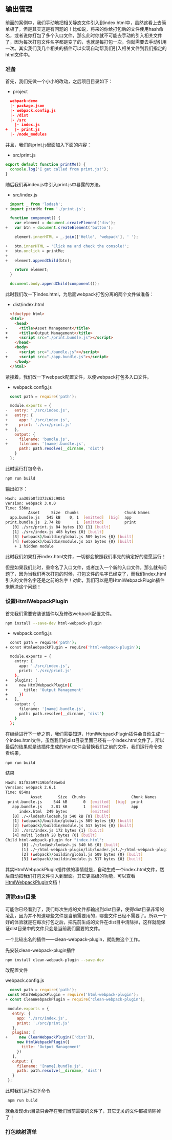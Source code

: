 ## 输出管理

前面的案例中，我们手动地把相关静态文件引入到index.html中，虽然这看上去简单极了，但是其实这是有问题的！比如说，将来的你给打包后的文件使用hash命名，或者说你打包了多个入口文件，那么此时你就不可能去手动的引入相关文件了，因为每次打包文件名字都是变了的，也就是每打包一次，你就需要去手动引用一次。其实我们我几个相关的插件可以实现自动帮我们引入相关文件到我们指定的html文件中。

### 准备

首先，我们先做一个小小的改动，之后项目目录如下：
* project

```json
  webpack-demo
  |- package.json
  |- webpack.config.js
  |- /dist
  |- /src
    |- index.js
+   |- print.js
  |- /node_modules
```
并且，我们向print.js里面加入下面的内容：

* src/print.js
```javascript
export default function printMe() {
  console.log('I get called from print.js!');
}
```
随后我们再index.js中引入print.js中暴露的方法。

* src/index.js
```javascript
  import _ from 'lodash';
+ import printMe from './print.js';

  function component() {
    var element = document.createElement('div');
+   var btn = document.createElement('button');

    element.innerHTML = _.join(['Hello', 'webpack'], ' ');

+   btn.innerHTML = 'Click me and check the console!';
+   btn.onclick = printMe;
+
+   element.appendChild(btn);

    return element;
  }

  document.body.appendChild(component());
```
此时我们改一下index.html，为后面webpack打包分离的两个文件做准备：

* dist/index.html
```html
  <!doctype html>
  <html>
    <head>
-     <title>Asset Management</title>
+     <title>Output Management</title>
+     <script src="./print.bundle.js"></script>
    </head>
    <body>
-     <script src="./bundle.js"></script>
+     <script src="./app.bundle.js"></script>
    </body>
  </html>
```
紧接着，我们改一下webpack配置文件，以便webpack打包多入口文件。

* webpack.config.js
```javascript
  const path = require('path');

  module.exports = {
-   entry: './src/index.js',
+   entry: {
+     app: './src/index.js',
+     print: './src/print.js'
+   },
    output: {
-     filename: 'bundle.js',
+     filename: '[name].bundle.js',
      path: path.resolve(__dirname, 'dist')
    }
  };
```

此时运行打包命令，

```bash
npm run build
```

输出如下：

```bash
Hash: aa305b0f3373c63c9051
Version: webpack 3.0.0
Time: 536ms
          Asset     Size  Chunks                    Chunk Names
  app.bundle.js   545 kB    0, 1  [emitted]  [big]  app
print.bundle.js  2.74 kB       1  [emitted]         print
   [0] ./src/print.js 84 bytes {0} {1} [built]
   [1] ./src/index.js 403 bytes {0} [built]
   [3] (webpack)/buildin/global.js 509 bytes {0} [built]
   [4] (webpack)/buildin/module.js 517 bytes {0} [built]
    + 1 hidden module
```
此时我们如果打开index.html文件，一切都会按照我们事先的确定好的意愿运行！

但是如果我们此时，重命名了入口文件，或者加入一个新的入口文件，那么就有问题了，因为当我们再次打包的时候，打包文件的名字已经变了，而我们index.html引入的文件名字还是之前的名字！对此，我们可以是用HtmlWebpackPlugin插件来解决这个问题！

### 设置HtmlWebpackPlugin

首先我们需要安装该插件以及修改webpack配置文件。

```bash
npm install --save-dev html-webpack-plugin
```

* webpack.config.js
```bash
  const path = require('path');
+ const HtmlWebpackPlugin = require('html-webpack-plugin');

  module.exports = {
    entry: {
      app: './src/index.js',
      print: './src/print.js'
    },
+   plugins: [
+     new HtmlWebpackPlugin({
+       title: 'Output Management'
+     })
+   ],
    output: {
      filename: '[name].bundle.js',
      path: path.resolve(__dirname, 'dist')
    }
  };
```
在继续进行下一步之前，我们需要知道，HtmlWebpackPlugin插件会自动生成一个index.html文件，虽然我们的dist目录里面已经有一个index.html文件了，所以最后的结果就是该插件生成的html文件会替换我们之前的文件，我们运行命令查看结果。

```bash
npm run build
```

结果

```bash
Hash: 81f82697c19b5f49aebd
Version: webpack 2.6.1
Time: 854ms
           Asset       Size  Chunks                    Chunk Names
 print.bundle.js     544 kB       0  [emitted]  [big]  print
   app.bundle.js    2.81 kB       1  [emitted]         app
      index.html  249 bytes          [emitted]
   [0] ./~/lodash/lodash.js 540 kB {0} [built]
   [1] (webpack)/buildin/global.js 509 bytes {0} [built]
   [2] (webpack)/buildin/module.js 517 bytes {0} [built]
   [3] ./src/index.js 172 bytes {1} [built]
   [4] multi lodash 28 bytes {0} [built]
Child html-webpack-plugin for "index.html":
       [0] ./~/lodash/lodash.js 540 kB {0} [built]
       [1] ./~/html-webpack-plugin/lib/loader.js!./~/html-webpack-plugin/default_index.ejs 538 bytes {0} [built]
       [2] (webpack)/buildin/global.js 509 bytes {0} [built]
       [3] (webpack)/buildin/module.js 517 bytes {0} [built]
```
其实HtmlWebpackPlugin插件做的事情就是，自动生成一个index.html文件，然后自动把我们打包文件引入到里面。其它更高级的功能，可以查看[HtmlWebpackPlugin](https://github.com/jantimon/html-webpack-plugin)文档！

### 清除dist目录

可能你已经看到了，我们每次生成的文件都输出到dist目录，使得dist目录非常的凌乱，因为并不知道哪些文件是当前需要用的，哪些文件已经不需要了。所以一个好的体验就是在每次打包之后，把先前生成的文件在dist目中清除掉，这样就能保证dist目录中的文件只会是当前我们需要的文件。

一个比较出名的插件——clean-webpack-plugin，就能做这个工作。

 先安装clean-webpack-plugin插件
 
 ```bash
 npm install clean-webpack-plugin --save-dev
 ```
 改配置文件
 
 webpack.config.js
 ```javascript
   const path = require('path');
  const HtmlWebpackPlugin = require('html-webpack-plugin');
+ const CleanWebpackPlugin = require('clean-webpack-plugin');

  module.exports = {
    entry: {
      app: './src/index.js',
      print: './src/print.js'
    },
    plugins: [
+     new CleanWebpackPlugin(['dist']),
      new HtmlWebpackPlugin({
        title: 'Output Management'
      })
    ],
    output: {
      filename: '[name].bundle.js',
      path: path.resolve(__dirname, 'dist')
    }
  };
 ```
 此时我们运行如下命令
 
```bash
 npm run build
```
就会发现dist目录只会存在我们当前需要的文件了，其它无关的文件都被清除掉了！

### 打包映射清单
